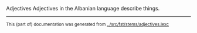 Adjectives
Adjectives in the Albanian language describe things.


* * *
<small>This (part of) documentation was generated from [../src/fst/stems/adjectives.lexc](http://github.com/giellalt/lang-sqi/blob/main/../src/fst/stems/adjectives.lexc)</small>